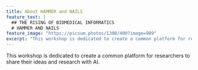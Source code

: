 ```yaml
---
title: About HAMMER and NAILS
feature_text: |
  ## THE RISING OF BIOMEDICAL INFORMATICS
  # HAMMER AND NAILS
feature_image: "https://picsum.photos/1300/400?image=989"
excerpt: "This workshop is dedicated to create a common platform for researchers to share their ideas and research with AI."
---
```


This workshop is dedicated to create a common platform for researchers to share their ideas and research with AI.
